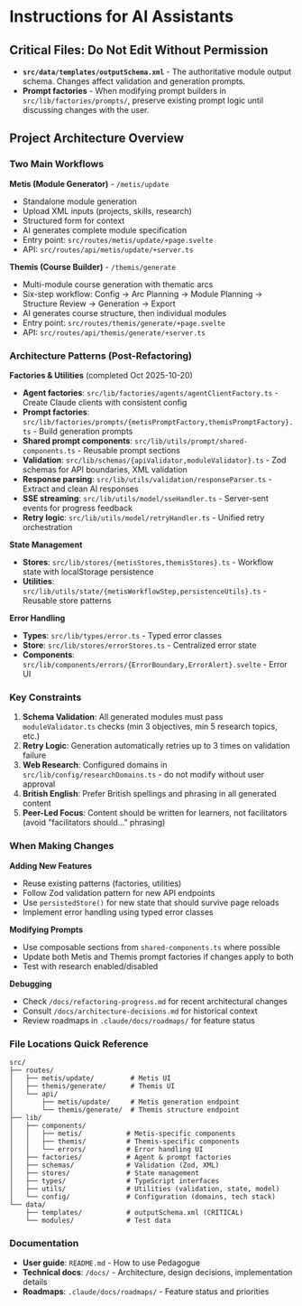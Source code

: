 # Instructions for AI Assistants

## Critical Files: Do Not Edit Without Permission

- **`src/data/templates/outputSchema.xml`** - The authoritative module output schema. Changes affect validation and generation prompts.
- **Prompt factories** - When modifying prompt builders in `src/lib/factories/prompts/`, preserve existing prompt logic until discussing changes with the user.

## Project Architecture Overview

### Two Main Workflows

**Metis (Module Generator)** - `/metis/update`
- Standalone module generation
- Upload XML inputs (projects, skills, research)
- Structured form for context
- AI generates complete module specification
- Entry point: `src/routes/metis/update/+page.svelte`
- API: `src/routes/api/metis/update/+server.ts`

**Themis (Course Builder)** - `/themis/generate`
- Multi-module course generation with thematic arcs
- Six-step workflow: Config → Arc Planning → Module Planning → Structure Review → Generation → Export
- AI generates course structure, then individual modules
- Entry point: `src/routes/themis/generate/+page.svelte`
- API: `src/routes/api/themis/generate/+server.ts`

### Architecture Patterns (Post-Refactoring)

**Factories & Utilities** (completed Oct 2025-10-20)
- **Agent factories**: `src/lib/factories/agents/agentClientFactory.ts` - Create Claude clients with consistent config
- **Prompt factories**: `src/lib/factories/prompts/{metisPromptFactory,themisPromptFactory}.ts` - Build generation prompts
- **Shared prompt components**: `src/lib/utils/prompt/shared-components.ts` - Reusable prompt sections
- **Validation**: `src/lib/schemas/{apiValidator,moduleValidator}.ts` - Zod schemas for API boundaries, XML validation
- **Response parsing**: `src/lib/utils/validation/responseParser.ts` - Extract and clean AI responses
- **SSE streaming**: `src/lib/utils/model/sseHandler.ts` - Server-sent events for progress feedback
- **Retry logic**: `src/lib/utils/model/retryHandler.ts` - Unified retry orchestration

**State Management**
- **Stores**: `src/lib/stores/{metisStores,themisStores}.ts` - Workflow state with localStorage persistence
- **Utilities**: `src/lib/utils/state/{metisWorkflowStep,persistenceUtils}.ts` - Reusable store patterns

**Error Handling**
- **Types**: `src/lib/types/error.ts` - Typed error classes
- **Store**: `src/lib/stores/errorStores.ts` - Centralized error state
- **Components**: `src/lib/components/errors/{ErrorBoundary,ErrorAlert}.svelte` - Error UI

### Key Constraints

1. **Schema Validation**: All generated modules must pass `moduleValidator.ts` checks (min 3 objectives, min 5 research topics, etc.)
2. **Retry Logic**: Generation automatically retries up to 3 times on validation failure
3. **Web Research**: Configured domains in `src/lib/config/researchDomains.ts` - do not modify without user approval
4. **British English**: Prefer British spellings and phrasing in all generated content
5. **Peer-Led Focus**: Content should be written for learners, not facilitators (avoid "facilitators should..." phrasing)

### When Making Changes

**Adding New Features**
- Reuse existing patterns (factories, utilities)
- Follow Zod validation pattern for new API endpoints
- Use `persistedStore()` for new state that should survive page reloads
- Implement error handling using typed error classes

**Modifying Prompts**
- Use composable sections from `shared-components.ts` where possible
- Update both Metis and Themis prompt factories if changes apply to both
- Test with research enabled/disabled

**Debugging**
- Check `/docs/refactoring-progress.md` for recent architectural changes
- Consult `/docs/architecture-decisions.md` for historical context
- Review roadmaps in `.claude/docs/roadmaps/` for feature status

### File Locations Quick Reference

```
src/
├── routes/
│   ├── metis/update/         # Metis UI
│   ├── themis/generate/      # Themis UI
│   └── api/
│       ├── metis/update/     # Metis generation endpoint
│       └── themis/generate/  # Themis structure endpoint
├── lib/
│   ├── components/
│   │   ├── metis/           # Metis-specific components
│   │   ├── themis/          # Themis-specific components
│   │   └── errors/          # Error handling UI
│   ├── factories/           # Agent & prompt factories
│   ├── schemas/             # Validation (Zod, XML)
│   ├── stores/              # State management
│   ├── types/               # TypeScript interfaces
│   ├── utils/               # Utilities (validation, state, model)
│   └── config/              # Configuration (domains, tech stack)
└── data/
    ├── templates/           # outputSchema.xml (CRITICAL)
    └── modules/             # Test data
```

### Documentation

- **User guide**: `README.md` - How to use Pedagogue
- **Technical docs**: `/docs/` - Architecture, design decisions, implementation details
- **Roadmaps**: `.claude/docs/roadmaps/` - Feature status and priorities